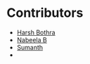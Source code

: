 # Contributors

* [Harsh Bothra](https://twitter.com/harshbothra_)
* [Nabeela B](https://twitter.com/Sk1d_ss)
* [Sumanth](https://twitter.com/SumanthOvs)
* 